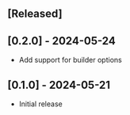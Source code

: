 ## [Released]

## [0.2.0] - 2024-05-24

- Add support for builder options

## [0.1.0] - 2024-05-21

- Initial release
